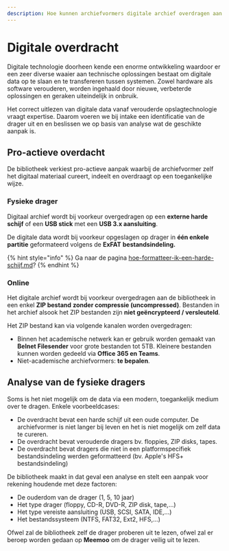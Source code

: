 ```yaml
---
description: Hoe kunnen archiefvormers digitale archief overdragen aan de bibliotheek?
---
```


# Digitale overdracht

Digitale technologie doorheen kende een enorme ontwikkeling waardoor er een zeer diverse waaier aan technische oplossingen bestaat om digitale data op te slaan en te transfereren tussen systemen. Zowel hardware als software verouderen, worden ingehaald door nieuwe, verbeterde oplossingen en geraken uiteindelijk in onbruik.

Het correct uitlezen van digitale data vanaf verouderde opslagtechnologie vraagt expertise. Daarom voeren we bij intake een identificatie van de drager uit en en beslissen we op basis van analyse wat de geschikte aanpak is.

## Pro-actieve overdacht

De bibliotheek verkiest pro-actieve aanpak waarbij de archiefvormer zelf het digitaal materiaal cureert, indeelt en overdraagt op een toegankelijke wijze.

### Fysieke drager

Digitaal archief wordt bij voorkeur overgedragen op een **externe harde schijf** of een **USB stick** met een **USB 3.x aansluiting**.&#x20;

De digitale data wordt bij voorkeur opgeslagen op drager in **één enkele partitie** geformateerd volgens de **ExFAT** **bestandsindeling.**

{% hint style="info" %}
Ga naar de pagina [hoe-formatteer-ik-een-harde-schijf.md](../hoe-doe-je-dat/hoe-formatteer-ik-een-harde-schijf.md "mention")?
{% endhint %}

### Online

Het digitale archief wordt bij voorkeur overgedragen aan de bibliotheek in een enkel **ZIP bestand** **zonder compressie (uncompressed)**. Bestanden in het archief alsook het ZIP bestanden zijn **niet geëncrypteerd / versleuteld**.

Het ZIP bestand kan via volgende kanalen worden overgedragen:

* Binnen het academische netwerk kan er gebruik worden gemaakt van **Belnet Filesender** voor grote bestanden tot 5TB. Kleinere bestanden kunnen worden gedeeld via **Office 365 en Teams**.
* Niet-academische archiefvormers: **te bepalen**.

## Analyse van de fysieke dragers

Soms is het niet mogelijk om de data via een modern, toegankelijk medium over te dragen. Enkele voorbeeldcases:

* De overdracht bevat een harde schijf uit een oude computer. De archiefvormer is niet langer bij leven en het is niet mogelijk om zelf data te cureren.
* De overdracht bevat verouderde dragers bv. floppies, ZIP disks, tapes.
* De overdracht bevat dragers die niet in een platformspecifiek bestandsindeling werden geformatteerd (bv. Apple's HFS+ bestandsindeling)

De bibliotheek maakt in dat geval een analyse en stelt een aanpak voor rekening houdende met deze factoren:

* De ouderdom van de drager (1, 5, 10 jaar)
* Het type drager (floppy, CD-R, DVD-R, ZIP disk, tape,...)
* Het type vereiste aansluiting (USB, SCSI, SATA, IDE,...)
* Het bestandssysteem (NTFS, FAT32, Ext2, HFS,...)

Ofwel zal de bibliotheek zelf de drager proberen uit te lezen, ofwel zal er beroep worden gedaan op **Meemoo** om de drager veilig uit te lezen.
